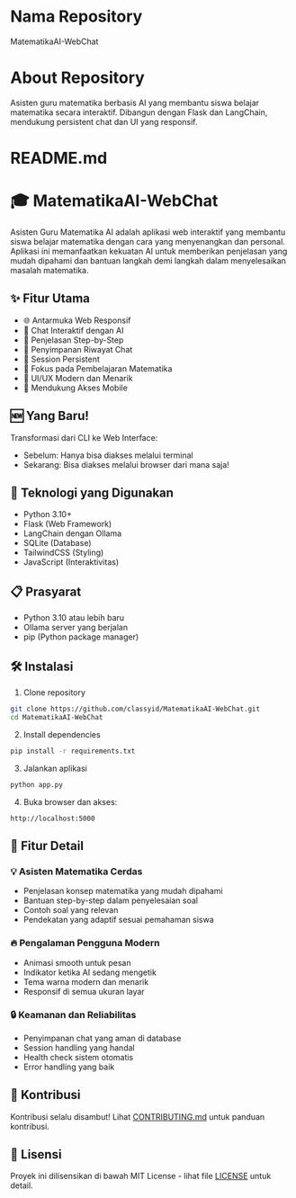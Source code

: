 # Nama Repository
MatematikaAI-WebChat

# About Repository
Asisten guru matematika berbasis AI yang membantu siswa belajar matematika secara interaktif. Dibangun dengan Flask dan LangChain, mendukung persistent chat dan UI yang responsif.

# README.md
# 🎓 MatematikaAI-WebChat

Asisten Guru Matematika AI adalah aplikasi web interaktif yang membantu siswa belajar matematika dengan cara yang menyenangkan dan personal. Aplikasi ini memanfaatkan kekuatan AI untuk memberikan penjelasan yang mudah dipahami dan bantuan langkah demi langkah dalam menyelesaikan masalah matematika.

## ✨ Fitur Utama

- 🌐 Antarmuka Web Responsif
- 💬 Chat Interaktif dengan AI
- 📝 Penjelasan Step-by-Step
- 💾 Penyimpanan Riwayat Chat
- 🔄 Session Persistent
- 🎯 Fokus pada Pembelajaran Matematika
- 🎨 UI/UX Modern dan Menarik
- 📱 Mendukung Akses Mobile

## 🆕 Yang Baru!

Transformasi dari CLI ke Web Interface:
- Sebelum: Hanya bisa diakses melalui terminal
- Sekarang: Bisa diakses melalui browser dari mana saja!

## 🚀 Teknologi yang Digunakan

- Python 3.10+
- Flask (Web Framework)
- LangChain dengan Ollama
- SQLite (Database)
- TailwindCSS (Styling)
- JavaScript (Interaktivitas)

## 📋 Prasyarat

- Python 3.10 atau lebih baru
- Ollama server yang berjalan
- pip (Python package manager)

## 🛠️ Instalasi

1. Clone repository
```bash
git clone https://github.com/classyid/MatematikaAI-WebChat.git
cd MatematikaAI-WebChat
```

2. Install dependencies
```bash
pip install -r requirements.txt
```

3. Jalankan aplikasi
```bash
python app.py
```

4. Buka browser dan akses:
```
http://localhost:5000
```

## 🌟 Fitur Detail

### 💡 Asisten Matematika Cerdas
- Penjelasan konsep matematika yang mudah dipahami
- Bantuan step-by-step dalam penyelesaian soal
- Contoh soal yang relevan
- Pendekatan yang adaptif sesuai pemahaman siswa

### 🔥 Pengalaman Pengguna Modern
- Animasi smooth untuk pesan
- Indikator ketika AI sedang mengetik
- Tema warna modern dan menarik
- Responsif di semua ukuran layar

### 🔒 Keamanan dan Reliabilitas
- Penyimpanan chat yang aman di database
- Session handling yang handal
- Health check sistem otomatis
- Error handling yang baik

## 🤝 Kontribusi

Kontribusi selalu disambut! Lihat [CONTRIBUTING.md](CONTRIBUTING.md) untuk panduan kontribusi.

## 📜 Lisensi

Proyek ini dilisensikan di bawah MIT License - lihat file [LICENSE](LICENSE) untuk detail.
